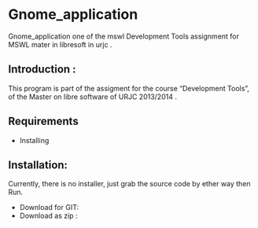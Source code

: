 Gnome_application
=================

Gnome_application one of the  mswl Development Tools assignment for MSWL mater in libresoft in urjc .

  

  Introduction :
----------------
    
This program is  part of the assigment for the course “Development Tools”, of the Master on libre software of URJC 2013/2014 .


  Requirements
----------------
   * Installing   

 Installation:
----------------

   Currently, there is no installer, just grab the source code  by ether way then Run.
  * Download for GIT: [](https://github.com/Roumia/mswl-dt.git)
  * Download as zip : [](https://github.com/Roumia/mswl-dt/archive/master.zip)
